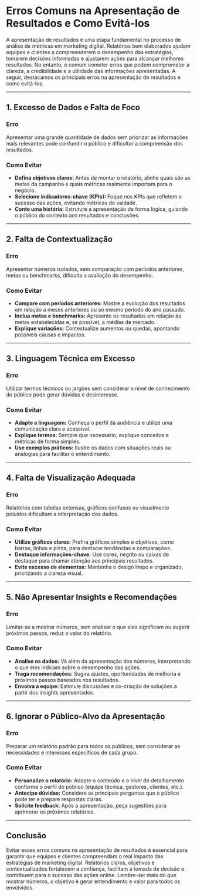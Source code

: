 
# Erros Comuns na Apresentação de Resultados e Como Evitá-los

A apresentação de resultados é uma etapa fundamental no processo de análise de métricas em marketing digital. Relatórios bem elaborados ajudam equipes e clientes a compreenderem o desempenho das estratégias, tomarem decisões informadas e ajustarem ações para alcançar melhores resultados. No entanto, é comum cometer erros que podem comprometer a clareza, a credibilidade e a utilidade das informações apresentadas. A seguir, destacamos os principais erros na apresentação de resultados e como evitá-los.

---

## 1. Excesso de Dados e Falta de Foco

### **Erro**
Apresentar uma grande quantidade de dados sem priorizar as informações mais relevantes pode confundir o público e dificultar a compreensão dos resultados.

### **Como Evitar**
- **Defina objetivos claros:** Antes de montar o relatório, alinhe quais são as metas da campanha e quais métricas realmente importam para o negócio.
- **Selecione indicadores-chave (KPIs):** Foque nos KPIs que refletem o sucesso das ações, evitando métricas de vaidade.
- **Conte uma história:** Estruture a apresentação de forma lógica, guiando o público do contexto aos resultados e conclusões.

---

## 2. Falta de Contextualização

### **Erro**
Apresentar números isolados, sem comparação com períodos anteriores, metas ou benchmarks, dificulta a avaliação do desempenho.

### **Como Evitar**
- **Compare com períodos anteriores:** Mostre a evolução dos resultados em relação a meses anteriores ou ao mesmo período do ano passado.
- **Inclua metas e benchmarks:** Apresente os resultados em relação às metas estabelecidas e, se possível, a médias de mercado.
- **Explique variações:** Contextualize aumentos ou quedas, apontando possíveis causas e impactos.

---

## 3. Linguagem Técnica em Excesso

### **Erro**
Utilizar termos técnicos ou jargões sem considerar o nível de conhecimento do público pode gerar dúvidas e desinteresse.

### **Como Evitar**
- **Adapte a linguagem:** Conheça o perfil da audiência e utilize uma comunicação clara e acessível.
- **Explique termos:** Sempre que necessário, explique conceitos e métricas de forma simples.
- **Use exemplos práticos:** Ilustre os dados com situações reais ou analogias para facilitar o entendimento.

---

## 4. Falta de Visualização Adequada

### **Erro**
Relatórios com tabelas extensas, gráficos confusos ou visualmente poluídos dificultam a interpretação dos dados.

### **Como Evitar**
- **Utilize gráficos claros:** Prefira gráficos simples e objetivos, como barras, linhas e pizza, para destacar tendências e comparações.
- **Destaque informações-chave:** Use cores, negrito ou caixas de destaque para chamar atenção aos principais resultados.
- **Evite excesso de elementos:** Mantenha o design limpo e organizado, priorizando a clareza visual.

---

## 5. Não Apresentar Insights e Recomendações

### **Erro**
Limitar-se a mostrar números, sem analisar o que eles significam ou sugerir próximos passos, reduz o valor do relatório.

### **Como Evitar**
- **Analise os dados:** Vá além da apresentação dos números, interpretando o que eles indicam sobre o desempenho das ações.
- **Traga recomendações:** Sugira ajustes, oportunidades de melhoria e próximos passos baseados nos resultados.
- **Envolva a equipe:** Estimule discussões e co-criação de soluções a partir dos insights apresentados.

---

## 6. Ignorar o Público-Alvo da Apresentação

### **Erro**
Preparar um relatório padrão para todos os públicos, sem considerar as necessidades e interesses específicos de cada grupo.

### **Como Evitar**
- **Personalize o relatório:** Adapte o conteúdo e o nível de detalhamento conforme o perfil do público (equipe técnica, gestores, clientes, etc.).
- **Antecipe dúvidas:** Considere as principais perguntas que o público pode ter e prepare respostas claras.
- **Solicite feedback:** Após a apresentação, peça sugestões para aprimorar os próximos relatórios.

---

## Conclusão

Evitar esses erros comuns na apresentação de resultados é essencial para garantir que equipes e clientes compreendam o real impacto das estratégias de marketing digital. Relatórios claros, objetivos e contextualizados fortalecem a confiança, facilitam a tomada de decisão e contribuem para o sucesso das ações online. Lembre-se: mais do que mostrar números, o objetivo é gerar entendimento e valor para todos os envolvidos.
```
